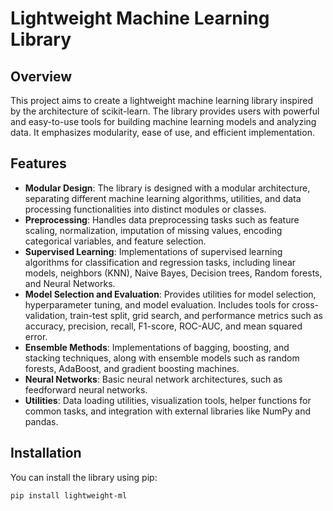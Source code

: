 # Lightweight Machine Learning Library

## Overview

This project aims to create a lightweight machine learning library inspired by the architecture of scikit-learn. The library provides users with powerful and easy-to-use tools for building machine learning models and analyzing data. It emphasizes modularity, ease of use, and efficient implementation.

## Features

- **Modular Design**: The library is designed with a modular architecture, separating different machine learning algorithms, utilities, and data processing functionalities into distinct modules or classes.
- **Preprocessing**: Handles data preprocessing tasks such as feature scaling, normalization, imputation of missing values, encoding categorical variables, and feature selection.
- **Supervised Learning**: Implementations of supervised learning algorithms for classification and regression tasks, including linear models, neighbors (KNN), Naive Bayes, Decision trees, Random forests, and Neural Networks.
- **Model Selection and Evaluation**: Provides utilities for model selection, hyperparameter tuning, and model evaluation. Includes tools for cross-validation, train-test split, grid search, and performance metrics such as accuracy, precision, recall, F1-score, ROC-AUC, and mean squared error.
- **Ensemble Methods**: Implementations of bagging, boosting, and stacking techniques, along with ensemble models such as random forests, AdaBoost, and gradient boosting machines.
- **Neural Networks**: Basic neural network architectures, such as feedforward neural networks.
- **Utilities**: Data loading utilities, visualization tools, helper functions for common tasks, and integration with external libraries like NumPy and pandas.

## Installation

You can install the library using pip:

```bash
pip install lightweight-ml
